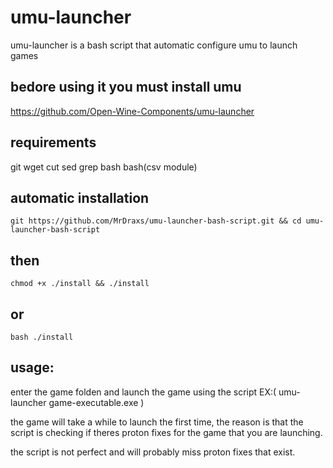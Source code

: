 # umu-launcher
umu-launcher is a bash script that automatic configure umu to launch games

## bedore using it you must install umu
https://github.com/Open-Wine-Components/umu-launcher
## requirements
git wget cut sed grep bash bash(csv module)
## automatic installation
    git https://github.com/MrDraxs/umu-launcher-bash-script.git && cd umu-launcher-bash-script
## then
    chmod +x ./install && ./install
## or
    bash ./install
## usage:

enter the game folden and launch the game using the script EX:( umu-launcher game-executable.exe )

the game will take a while to launch the first time, the reason is that the script is checking if theres proton fixes for the game that you are launching.

the script is not perfect and will probably miss proton fixes that exist.
